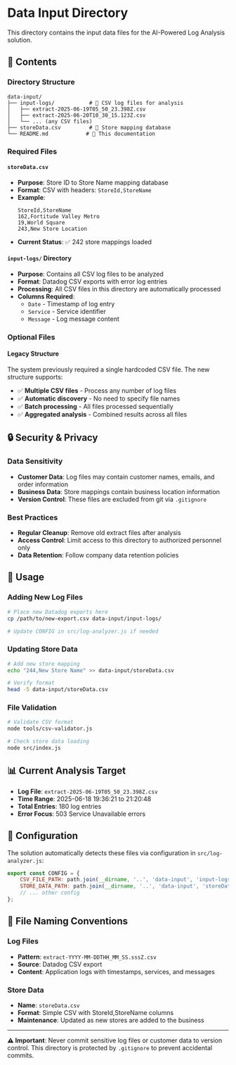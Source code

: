 # Data Input Directory

This directory contains the input data files for the AI-Powered Log Analysis solution.

## 📁 Contents

### Directory Structure

```
data-input/
├── input-logs/           # 📂 CSV log files for analysis
│   ├── extract-2025-06-19T05_50_23.398Z.csv
│   ├── extract-2025-06-20T10_30_15.123Z.csv
│   └── ... (any CSV files)
├── storeData.csv         # 🏪 Store mapping database
└── README.md            # 📖 This documentation
```

### Required Files

#### `storeData.csv`
- **Purpose**: Store ID to Store Name mapping database
- **Format**: CSV with headers: `StoreId,StoreName`
- **Example**:
  ```csv
  StoreId,StoreName
  162,Fortitude Valley Metro
  19,World Square
  243,New Store Location
  ```
- **Current Status**: ✅ 242 store mappings loaded

#### `input-logs/` Directory
- **Purpose**: Contains all CSV log files to be analyzed
- **Format**: Datadog CSV exports with error log entries
- **Processing**: All CSV files in this directory are automatically processed
- **Columns Required**:
  - `Date` - Timestamp of log entry
  - `Service` - Service identifier
  - `Message` - Log message content

### Optional Files

#### Legacy Structure
The system previously required a single hardcoded CSV file. The new structure supports:
- ✅ **Multiple CSV files** - Process any number of log files
- ✅ **Automatic discovery** - No need to specify file names
- ✅ **Batch processing** - All files processed sequentially
- ✅ **Aggregated analysis** - Combined results across all files

## 🔒 Security & Privacy

### Data Sensitivity
- **Customer Data**: Log files may contain customer names, emails, and order information
- **Business Data**: Store mappings contain business location information
- **Version Control**: These files are excluded from git via `.gitignore`

### Best Practices
- **Regular Cleanup**: Remove old extract files after analysis
- **Access Control**: Limit access to this directory to authorized personnel only
- **Data Retention**: Follow company data retention policies

## 🚀 Usage

### Adding New Log Files
```bash
# Place new Datadog exports here
cp /path/to/new-export.csv data-input/input-logs/

# Update CONFIG in src/log-analyzer.js if needed
```

### Updating Store Data
```bash
# Add new store mapping
echo "244,New Store Name" >> data-input/storeData.csv

# Verify format
head -5 data-input/storeData.csv
```

### File Validation
```bash
# Validate CSV format
node tools/csv-validator.js

# Check store data loading
node src/index.js
```

## 📊 Current Analysis Target

- **Log File**: `extract-2025-06-19T05_50_23.398Z.csv`
- **Time Range**: 2025-06-18 19:36:21 to 21:20:48
- **Total Entries**: 180 log entries
- **Error Focus**: 503 Service Unavailable errors

## 🔧 Configuration

The solution automatically detects these files via configuration in `src/log-analyzer.js`:

```javascript
export const CONFIG = {
    CSV_FILE_PATH: path.join(__dirname, '..', 'data-input', 'input-logs', 'extract-2025-06-19T05_50_23.398Z.csv'),
    STORE_DATA_PATH: path.join(__dirname, '..', 'data-input', 'storeData.csv'),
    // ... other config
};
```

## 📝 File Naming Conventions

### Log Files
- **Pattern**: `extract-YYYY-MM-DDTHH_MM_SS.sssZ.csv`
- **Source**: Datadog CSV export
- **Content**: Application logs with timestamps, services, and messages

### Store Data
- **Name**: `storeData.csv`
- **Format**: Simple CSV with StoreId,StoreName columns
- **Maintenance**: Updated as new stores are added to the business

---

**⚠️ Important**: Never commit sensitive log files or customer data to version control. This directory is protected by `.gitignore` to prevent accidental commits.
